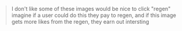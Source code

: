 > I don't like some of these images
> would be nice to click "regen"
> imagine if a user could do this
> they pay to regen, and if this image gets more likes from the regen, they earn out
> intersting